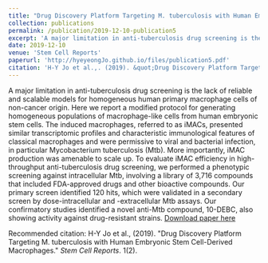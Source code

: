 ```yaml
---
title: "Drug Discovery Platform Targeting M. tuberculosis with Human Embryonic Stem Cell-Derived Macrophages"
collection: publications
permalink: /publication/2019-12-10-publication5
excerpt: 'A major limitation in anti-tuberculosis drug screening is the lack of reliable and scalable models for homogeneous human primary macrophage cells of non-cancer origin. Here we report a modified protocol for generating homogeneous populations of macrophage-like cells from human embryonic stem cells. The induced macrophages, referred to as iMACs, presented similar transcriptomic profiles and characteristic immunological features of classical macrophages and were permissive to viral and bacterial infection, in particular Mycobacterium tuberculosis (Mtb). More importantly, iMAC production was amenable to scale up. To evaluate iMAC efficiency in high-throughput anti-tuberculosis drug screening, we performed a phenotypic screening against intracellular Mtb, involving a library of 3,716 compounds that included FDA-approved drugs and other bioactive compounds. Our primary screen identified 120 hits, which were validated in a secondary screen by dose-intracellular and -extracellular Mtb assays. Our confirmatory studies identified a novel anti-Mtb compound, 10-DEBC, also showing activity against drug-resistant strains.'
date: 2019-12-10
venue: 'Stem Cell Reports'
paperurl: 'http://hyeyeongJo.github.io/files/publication5.pdf'
citation: 'H-Y Jo et al.,. (2019). &quot;Drug Discovery Platform Targeting M. tuberculosis with Human Embryonic Stem Cell-Derived Macrophages.&quot; <i>Stem Cell Reports</i>. 1(2).'
---
```

A major limitation in anti-tuberculosis drug screening is the lack of reliable and scalable models for homogeneous human primary macrophage cells of non-cancer origin. Here we report a modified protocol for generating homogeneous populations of macrophage-like cells from human embryonic stem cells. The induced macrophages, referred to as iMACs, presented similar transcriptomic profiles and characteristic immunological features of classical macrophages and were permissive to viral and bacterial infection, in particular Mycobacterium tuberculosis (Mtb). More importantly, iMAC production was amenable to scale up. To evaluate iMAC efficiency in high-throughput anti-tuberculosis drug screening, we performed a phenotypic screening against intracellular Mtb, involving a library of 3,716 compounds that included FDA-approved drugs and other bioactive compounds. Our primary screen identified 120 hits, which were validated in a secondary screen by dose-intracellular and -extracellular Mtb assays. Our confirmatory studies identified a novel anti-Mtb compound, 10-DEBC, also showing activity against drug-resistant strains.
[Download paper here](http://hyeyeongJo.github.io/files/publication5.pdf)

Recommended citation: H-Y Jo et al., (2019). "Drug Discovery Platform Targeting M. tuberculosis with Human Embryonic Stem Cell-Derived Macrophages." <i>Stem Cell Reports</i>. 1(2).
